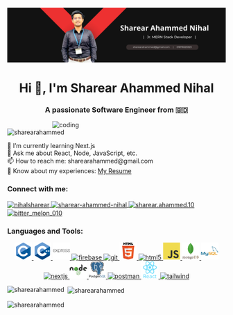 ![logo](https://github.com/sharearahammed/sharearahammed/blob/main/Black%20Minimalist%20Corporate%20Personal%20Profile%20LinkedIn%20Banner.png)

<h1 align="center">Hi 👋, I'm Sharear Ahammed Nihal</h1>
<h3 align="center">A passionate Software Engineer from 🇧🇩</h3>
<img align="right" alt="coding" width="400" src="https://user-images.githubusercontent.com/74038190/219923823-bf1ce878-c6b8-4faa-be07-93e6b1006521.gif">
<p align="left">
  <img src="https://komarev.com/ghpvc/?username=sharearahammed&label=Profile%20views&color=0e75b6&style=flat" alt="sharearahammed" />
</p>
🌱 I’m currently learning Next.js<br>
💬 Ask me about React, Node, JavaScript, etc.<br>
📫 How to reach me: sharearahammed@gmail.com <br>
📄 Know about my experiences: <a href="https://drive.google.com/file/d/1MLA9S7JRtwxswLwuGxM5FbfF6wKCxkBy/view?usp=sharing">My Resume</a>
<h3 align="left">Connect with me:</h3>
<p align="left">
  <a href="https://twitter.com/nihalsharear" target="blank">
    <img align="center" src="https://raw.githubusercontent.com/rahuldkjain/github-profile-readme-generator/master/src/images/icons/Social/twitter.svg" alt="nihalsharear" height="30" width="40" />
  </a>
  <a href="https://linkedin.com/in/sharear-ahammed-nihal" target="blank">
    <img align="center" src="https://raw.githubusercontent.com/rahuldkjain/github-profile-readme-generator/master/src/images/icons/Social/linked-in-alt.svg" alt="sharear-ahammed-nihal" height="30" width="40" />
  </a>
  <a href="https://fb.com/sharear.ahammed.10" target="blank">
    <img align="center" src="https://raw.githubusercontent.com/rahuldkjain/github-profile-readme-generator/master/src/images/icons/Social/facebook.svg" alt="sharear.ahammed.10" height="30" width="40" />
  </a>
  <a href="https://instagram.com/bitter_melon_010" target="blank">
    <img align="center" src="https://raw.githubusercontent.com/rahuldkjain/github-profile-readme-generator/master/src/images/icons/Social/instagram.svg" alt="bitter_melon_010" height="30" width="40" />
  </a>
</p>
<h3 align="left">Languages and Tools:</h3>
<p align="center">
  <a href="" target="_blank" rel="noreferrer">
    <img src="https://raw.githubusercontent.com/devicons/devicon/master/icons/c/c-original.svg" alt="c" width="40" height="40" />
  </a>
  <a href="" target="_blank" rel="noreferrer">
    <img src="https://raw.githubusercontent.com/devicons/devicon/master/icons/cplusplus/cplusplus-original.svg" alt="cplusplus" width="40" height="40" />
  </a>
  <a href="" target="_blank" rel="noreferrer">
    <img src="https://raw.githubusercontent.com/devicons/devicon/master/icons/express/express-original-wordmark.svg" alt="express" width="40" height="40" />
  </a>
  <a href="" target="_blank" rel="noreferrer">
    <img src="https://www.vectorlogo.zone/logos/firebase/firebase-icon.svg" alt="firebase" width="40" height="40" />
  </a>
  <a href="" target="_blank" rel="noreferrer">
    <img src="https://www.vectorlogo.zone/logos/git-scm/git-scm-icon.svg" alt="git" width="40" height="40" />
  </a>
  <a href="" target="_blank" rel="noreferrer">
    <img src="https://raw.githubusercontent.com/devicons/devicon/master/icons/html5/html5-original-wordmark.svg" alt="html5" width="40" height="40" />
  </a>
  <a href="" target="_blank" rel="noreferrer">
    <img src="https://upload.wikimedia.org/wikipedia/commons/thumb/3/3d/CSS.3.svg/642px-CSS.3.svg.png?20160504153216" alt="html5" width="30" height="40" />
  </a>
  <a href="" target="_blank" rel="noreferrer">
    <img src="https://raw.githubusercontent.com/devicons/devicon/master/icons/javascript/javascript-original.svg" alt="javascript" width="40" height="40" />
  </a>
  <a href="" target="_blank" rel="noreferrer">
    <img src="https://raw.githubusercontent.com/devicons/devicon/master/icons/mongodb/mongodb-original-wordmark.svg" alt="mongodb" width="40" height="40" />
  </a>
  <a href="" target="_blank" rel="noreferrer">
    <img src="https://raw.githubusercontent.com/devicons/devicon/master/icons/mysql/mysql-original-wordmark.svg" alt="mysql" width="40" height="40" />
  </a>
  <a href="" target="_blank" rel="noreferrer">
    <img src="https://cdn.worldvectorlogo.com/logos/nextjs-2.svg" alt="nextjs" width="40" height="40" />
  </a>
  <a href="" target="_blank" rel="noreferrer">
    <img src="https://raw.githubusercontent.com/devicons/devicon/master/icons/nodejs/nodejs-original-wordmark.svg" alt="nodejs" width="40" height="40" />
  </a>
  <a href="" target="_blank" rel="noreferrer">
    <img src="https://raw.githubusercontent.com/devicons/devicon/master/icons/postgresql/postgresql-original-wordmark.svg" alt="postgresql" width="40" height="40" />
  </a>
  <a href="" target="_blank" rel="noreferrer">
    <img src="https://www.vectorlogo.zone/logos/getpostman/getpostman-icon.svg" alt="postman" width="40" height="40" />
  </a>
  <a href="" target="_blank" rel="noreferrer">
    <img src="https://raw.githubusercontent.com/devicons/devicon/master/icons/react/react-original-wordmark.svg" alt="react" width="40" height="40" />
  </a>
  <a href="" target="_blank" rel="noreferrer">
    <img src="https://www.vectorlogo.zone/logos/tailwindcss/tailwindcss-icon.svg" alt="tailwind" width="40" height="40" />
  </a>
</p>
  <p>
  <img align="left" src="https://github-readme-stats.vercel.app/api/top-langs?username=sharearahammed&show_icons=true&locale=en&layout=compact" alt="sharearahammed" />
</p>
<p>&nbsp;
  <img align="center" src="https://github-readme-stats.vercel.app/api?username=sharearahammed&show_icons=true&locale=en" alt="sharearahammed" />
</p>
<p>
  <img align="center" src="https://github-readme-streak-stats.herokuapp.com/?user=sharearahammed&" alt="sharearahammed" />
</p>
